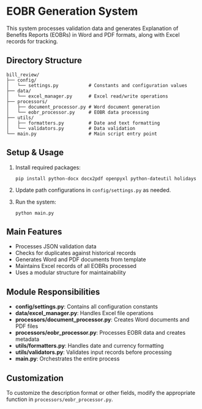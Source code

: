 # EOBR Generation System

This system processes validation data and generates Explanation of Benefits Reports (EOBRs) in Word and PDF formats, along with Excel records for tracking.

## Directory Structure

```
bill_review/
├── config/
│   └── settings.py           # Constants and configuration values
├── data/
│   └── excel_manager.py      # Excel read/write operations
├── processors/
│   ├── document_processor.py # Word document generation
│   └── eobr_processor.py     # EOBR data processing
├── utils/
│   ├── formatters.py         # Date and text formatting
│   └── validators.py         # Data validation
└── main.py                   # Main script entry point
```

## Setup & Usage

1. Install required packages:
   ```
   pip install python-docx docx2pdf openpyxl python-dateutil holidays
   ```

2. Update path configurations in `config/settings.py` as needed.

3. Run the system:
   ```
   python main.py
   ```

## Main Features

- Processes JSON validation data
- Checks for duplicates against historical records
- Generates Word and PDF documents from template
- Maintains Excel records of all EOBRs processed
- Uses a modular structure for maintainability

## Module Responsibilities

- **config/settings.py**: Contains all configuration constants
- **data/excel_manager.py**: Handles Excel file operations
- **processors/document_processor.py**: Creates Word documents and PDF files
- **processors/eobr_processor.py**: Processes EOBR data and creates metadata
- **utils/formatters.py**: Handles date and currency formatting
- **utils/validators.py**: Validates input records before processing
- **main.py**: Orchestrates the entire process

## Customization

To customize the description format or other fields, modify the appropriate function in `processors/eobr_processor.py`.